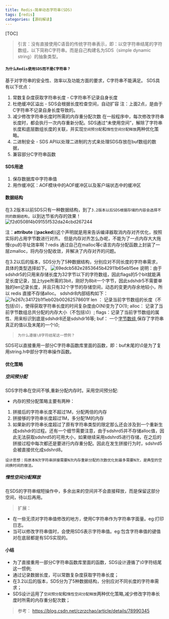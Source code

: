 ```yaml
---
title: Redis-简单动态字符串(SDS)
tags: [redis]   
categories: [源码解读]
---
```



[TOC]

> 引言：没有直接使用C语音的传统字符串表示，即：以空字符串结尾的字符数组，以下简称C字符串。而是自己构建名为SDS（simple dynamic string）的抽象类型。


#### `为什么Redis使用SDS而不是C字符串？`
基于对字符串的安全性、效率以及功能方面的要求，C字符串不能满足。
SDS具有以下优点：
1. 常数复杂度获取字符串长度 - C字符串不记录自身长度
2. 杜绝缓冲区溢出 - SDS会根据长度检查空间，自动扩容
注：上面2点，是由于C字符串不记录自身长度导致的。
3. 减少修改字符串长度时所需的内存重分配次数
在一般程序中，每次修改字符串长度时，都会执行一次内存重新分配。SDS通过“未使用空间”，解除了字符串长度和底层数组长度的关联，并实现`空间预分配`和`惰性空间分配释放`两种优化策略。
4. 二进制安全 - SDS API以处理二进制的方式来处理SDS存放在buf数组的数据，
5. 兼容部分C字符串函数

#### SDS用途
1. 保存数据库中字符串值
2. 用作缓冲区：AOF模块中的AOF缓冲区以及客户端状态中的缓冲区

#### 数据结构
在3.2版本以前SDS只有一种数据结构，到了`3.2版本以后SDS根据存储的内容会选择不同的数据结构`，以到达节省内存的效果！
![f2d0508f4b09155f532da24cbd267244](Redis-简单动态字符串(SDS).resources/75214435-D430-495D-8550-44D86559C5C5.png)

注：__attribute__ ((__packed__))这个声明就是用来告诉编译器取消内存对齐优化，按照实际的占用字节数进行对齐。
但是内存对齐怎么办呢，不能为了一点内存大大拖慢cpu的寻址效率啊？redis 通过自己在malloc等c语言内存分配函数上封装了一层zmalloc，将内存分配收敛，并解决了内存对齐的问题。

在3.2以后的版本，SDS分为了5种数据结构，分别应对不同长度的字符串需求，具体的类型选择如下。
![69edcb582e2853645b42911b65eb15ee](Redis-简单动态字符串(SDS).resources/411AB69A-7601-44FC-A49A-95408A9EDD69.png)
说明：由于sdshdr5的只用来存储长度为32字节以下的字符数组，因此flags的5个bit就能满足长度记录，加上type所需的3bit，刚好为8bit一个字节，因此sdshdr5不需要单独的len记录长度，并且只有32个字节的存储空间，动态的变更内存余地较小，所以 redis 直接不存储alloc。
sdshdr8内部结构如下：
![7e267c34172b1f1eb02b00262578601f](Redis-简单动态字符串(SDS).resources/51E6893D-A211-4E01-BB9D-A186298E9540.png)
len ： 记录当前字节数组的长度（不包括\0），使得获取字符串长度的时间复杂度由O(N)变为了O(1);
alloc： 记录了当前字节数组总共分配的内存大小（不包括\0）;
flags：记录了当前字节数组的属性、用来标识到底是sdshdr8还是sdshdr16等;
buf： 一个<u>字节数组</u>,保存了字符串真正的值以及末尾的一个\0;

> `为什么遵循\0字符结尾这一惯例？`

SDS可以直接重用一部分C字符串函数库里面的函数，即：buf末尾的\0是为了复用string.h中部分字符串操作函数。


#### 优化策略
##### 空间预分配
SDS字符串在空间不够,重新分配内存时。采用空间预分配: 
- 内存的预分配策略主要有两种：
1. 拼接后的字符串长度不超过1M，分配两倍的内存
2. 拼接够的字符串长度超过1M，多分配1M的内存
3. 如果新的字符串长度超过了原有字符串类型的限定那么还会涉及到一个重新生成sdshdr的过程。还有一个细节需要注意，由于sdshrd5并不存储alloc值，因此无法获取sdshrd5的可用大小，如果继续采用sdshrd5进行存储，在之后的拼接过程中每次都还是要进行内存重分配。因此在发生拼接行为时，sdshrd5会被直接优化成sdshrd8。

`设计思想：将原本N次字符串拼接需要N次内存重新分配的次数优化到最多需要N次，是典型的空间换时间的做法。`

##### 惰性空间分配释放
 在SDS的字符串缩短操作中，多余出来的空间并不会直接释放，而是保留这部分空间，待以后再用。


> 扩展：
- 在一些无须对字符串值修改的地方，使用C字符串作为字符串字面量。eg:打印日志。
- 当可以修改字符串值时，会使用SDS表示字符串值。eg:包含字符串值的键值对在底层都是有SDS实现的。

#### 小结
- 为了直接重用一部分C字符串函数库里面的函数，SDS设计遵循了\0字符结尾这一惯例;
- 通过记录数据长度，可以常数复杂度获取字符串长度；
- 在3.2以后的版本，SDS分为了5种数据结构，分别应对不同长度的字符串需求；
- SDS设计运用了`空间预分配`和`惰性空间分配释放`两种优化策略,减少修改字符串长度时所需的内存重分配次数；

> 参考：
https://blog.csdn.net/czrzchao/article/details/78990345
